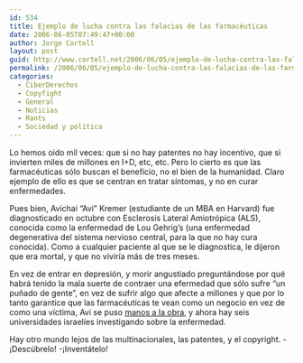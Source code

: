 ```yaml
---
id: 534
title: Ejemplo de lucha contra las falacias de las farmacéuticas
date: 2006-06-05T07:49:47+00:00
author: Jorge Cortell
layout: post
guid: http://www.cortell.net/2006/06/05/ejemplo-de-lucha-contra-las-falacias-de-las-farmaceuticas/
permalink: /2006/06/05/ejemplo-de-lucha-contra-las-falacias-de-las-farmaceuticas/
categories:
  - CiberDerechos
  - Copyfight
  - General
  - Noticias
  - Rants
  - Sociedad y polí­tica
---
```

Lo hemos oido mil veces: que si no hay patentes no hay incentivo, que si invierten miles de millones en I+D, etc, etc. Pero lo cierto es que las farmacéuticas sólo buscan el beneficio, no el bien de la humanidad. Claro ejemplo de ello es que se centran en tratar sí­ntomas, y no en curar enfermedades.

Pues bien, Avichai &#8220;Avi&#8221; Kremer (estudiante de un MBA en Harvard) fue diagnosticado en octubre con Esclerosis Lateral Amiotrópica (ALS), conocida como la enfermedad de Lou Gehrig&#8217;s (una enfermedad degenerativa del sistema nervioso central, para la que no hay cura conocida). Como a cualquier paciente al que se le diagnostica, le dijeron que era mortal, y que no vivirí­a más de tres meses.

En vez de entrar en depresión, y morir angustiado preguntándose por qué habrá tenido la mala suerte de contraer una efermedad que sólo sufre &#8220;un puñado de gente&#8221;, en vez de sufrir algo que afecte a millones y que por lo tanto garantice que las farmacéuticas te vean como un negocio en vez de como una ví­ctima, Avi se puso <a title="Avi" target="_blank" href="http://hbswk.hbs.edu/item.jhtml?id=5360&t=nonprofit">manos a la obra</a>, y ahora hay seis universidades israelí­es investigando sobre la enfermedad.

Hay otro mundo lejos de las multinacionales, las patentes, y el copyright. -¡Descúbrelo! -¡Inventátelo!